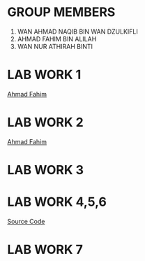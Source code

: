 # GROUP MEMBERS 

1. WAN AHMAD NAQIB BIN WAN DZULKIFLI
2. AHMAD FAHIM BIN ALILAH
3. WAN NUR ATHIRAH BINTI 

# LAB WORK 1
<a href="https://t.me/c/1268048899/34648"> Ahmad Fahim </a> <br>
# LAB WORK 2
<a href="https://t.me/c/1268048899/35630"> Ahmad Fahim </a> <br>
# LAB WORK 3
# LAB WORK 4,5,6
<a href="https://github.com/AFahim02/firebaseloginpage/tree/main/firebaseloginpage"> Source Code </a> <br>
# LAB WORK 7
